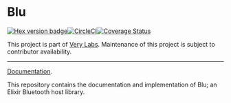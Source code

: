 # Blu

[![Hex version badge](https://img.shields.io/hexpm/v/blu.svg)](https://hex.pm/packages/blu)[![CircleCI](https://circleci.com/gh/verypossible-labs/blu.svg?style=svg)](https://circleci.com/gh/verypossible-labs/blu)[![Coverage Status](https://coveralls.io/repos/github/verypossible/blu/badge.svg)](https://coveralls.io/github/verypossible/blu)

This project is part of [Very Labs](https://github.com/verypossible-labs/docs/blob/master/README.md). Maintenance of this project is subject to contributor availability.

---

[Documentation](docs).

This repository contains the documentation and implementation of Blu; an Elixir Bluetooth host
library.
